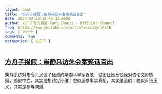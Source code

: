 ```yaml
---
layout: post
title: "方舟子揭假：柴静采访朱令案笑话百出"
date: 2024-02-26T13:40:35.000Z
author: 方舟子官方频道 Fang Zhouzi - Official Channel
from: https://www.youtube.com/watch?v=aap3yn9ZtfE
tags: [ 方舟子 ]
comments: True
categories: [ 方舟子 ]
---
```

<!--1708954835000-->
[方舟子揭假：柴静采访朱令案笑话百出](https://www.youtube.com/watch?v=aap3yn9ZtfE)
------

<div>
柴静采访对朱令头发做了检测的华裔科学家贺敏，试图让她反驳我对该论文的质疑，貌似中立，其实是想锁定孙维；貌似追求事实真相，其实是造假；貌似声张正义，其实是参与网爆。
</div>
